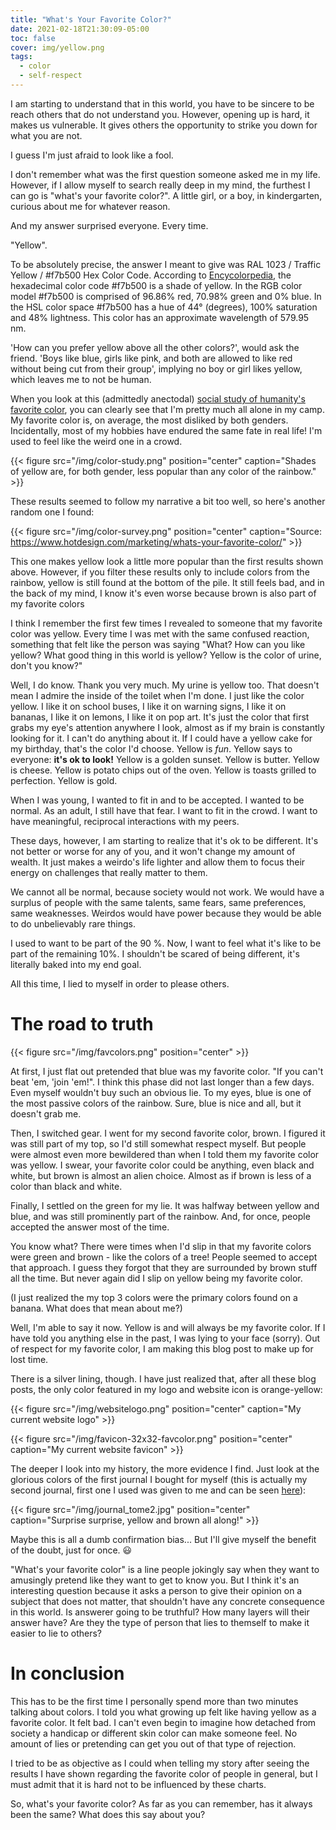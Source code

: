 ```yaml
---
title: "What's Your Favorite Color?"
date: 2021-02-18T21:30:09-05:00
toc: false
cover: img/yellow.png
tags:
  - color
  - self-respect
---
```


I am starting to understand that in this world, you have to be sincere to be reach others that do not
understand you. However, opening up is hard, it makes us vulnerable. It gives others the opportunity to strike
you down for what you are not.

I guess I'm just afraid to look like a fool.

I don't remember what was the first question someone asked me in my life. However, if I allow myself to search
really deep in my mind, the furthest I can go is "what's your favorite color?". A little girl, or a boy, in
kindergarten, curious about me for whatever reason.

And my answer surprised everyone. Every time.

"Yellow".

To be absolutely precise, the answer I meant to give was RAL 1023 / Traffic Yellow / #f7b500 Hex Color Code.
According to [Encycolorpedia](https://encycolorpedia.com/f7b500), the hexadecimal color code #f7b500 is a
shade of yellow. In the RGB color model #f7b500 is comprised of 96.86% red, 70.98% green and 0% blue. In the
HSL color space #f7b500 has a hue of 44° (degrees), 100% saturation and 48% lightness. This color has an
approximate wavelength of 579.95 nm.

'How can you prefer yellow above all the other colors?', would ask the friend. 'Boys like blue, girls like
pink, and both are allowed to like red without being cut from their group', implying no boy or girl likes
yellow, which leaves me to not be human.

When you look at this (admittedly anectodal) [social study of humanity's favorite
color](https://www.livescience.com/34105-favorite-colors.html), you can clearly see that I'm
pretty much all alone in my camp. My favorite color is, on average, the most disliked by both genders.
Incidentally, most of my hobbies have endured the same fate in real life! I'm used to feel like the weird one
in a crowd.

{{< figure src="/img/color-study.png" position="center" caption="Shades of yellow are, for both gender, less popular than any color of the rainbow." >}}

These results seemed to follow my narrative a bit too well, so here's another random one I found:

{{< figure src="/img/color-survey.png" position="center" caption="Source: https://www.hotdesign.com/marketing/whats-your-favorite-color/" >}}

This one makes yellow look a little more popular than the first results shown above. However, if you filter
these results only to include colors from the rainbow, yellow is still found at the bottom of the pile. It
still feels bad, and in the back of my mind, I know it's even worse because brown is also part of my favorite colors

I think I remember the first few times I revealed to someone that my favorite color was yellow. Every time I
was met with the same confused reaction, something that felt like the person was saying "What? How can you
like yellow? What good thing in this world is yellow? Yellow is the color of urine, don't you know?"

Well, I do know. Thank you very much. My urine is yellow too. That doesn't mean I admire the inside of the
toilet when I'm done. I just like the color yellow. I like it on school buses, I like it on warning signs, I
like it on bananas, I like it on lemons, I like it on pop art. It's just the color that first grabs my eye's
attention anywhere I look, almost as if my brain is constantly looking for it. I can't do anything about it.
If I could have a yellow cake for my birthday, that's the color I'd choose.  Yellow is *fun*. Yellow says to
everyone: **it's ok to look!** Yellow is a golden sunset. Yellow is butter. Yellow is cheese. Yellow is potato
chips out of the oven.  Yellow is toasts grilled to perfection. Yellow is gold.

When I was young, I wanted to fit in and to be accepted. I wanted to be normal. As an adult, I still have that
fear. I want to fit in the crowd. I want to have meaningful, reciprocal interactions with my peers.

These days, however, I am starting to realize that it's ok to be different. It's not better or worse for any
of you, and it won't change my amount of wealth. It just makes a weirdo's life lighter and allow them to focus
their energy on challenges that really matter to them.

We cannot all be normal, because society would not work. We would have a surplus of people with the same
talents, same fears, same preferences, same weaknesses. Weirdos would have power because they would be able to
do unbelievably rare things.

I used to want to be part of the 90 %. Now, I want to feel what it's like to be part of the remaining 10%. I
shouldn't be scared of being different, it's literally baked into my end goal.

All this time, I lied to myself in order to please others.

# The road to truth

{{< figure src="/img/favcolors.png" position="center" >}}

At first, I just flat out pretended that blue was my favorite color. "If you can't beat 'em, 'join 'em!". I
think this phase did not last longer than a few days. Even myself wouldn't buy such an obvious lie. To my eyes, blue is one of the most passive colors of the
rainbow. Sure, blue is nice and all, but it doesn't grab me.

Then, I switched gear. I went for my second favorite color, brown. I figured it was still part of my top, so
I'd still somewhat respect myself. But people were almost even more bewildered than when I told them my
favorite color was yellow. I swear, your favorite color could be anything, even black and white, but brown is almost an
alien choice. Almost as if brown is less of a color than black and white.

Finally, I settled on the green for my lie. It was halfway between yellow and blue, and was still prominently
part of the rainbow. And, for once, people accepted the answer most of the time.

You know what? There were times when I'd slip in that my favorite colors were green and brown - like the
colors of a tree! People seemed to accept that approach. I guess they forgot that they are surrounded
by brown stuff all the time. But never again did I slip on yellow being my favorite color.

(I just realized the my top 3 colors were the primary colors found on a banana. What does that mean about me?)

Well, I'm able to say it now. Yellow is and will always be my favorite color. If I have told you anything else
in the past, I was lying to your face (sorry). Out of respect for my favorite color, I am making this blog
post to make up for lost time.

There is a silver lining, though. I have just realized that, after all these blog posts, the only color
featured in my logo and website icon is orange-yellow:

{{< figure src="/img/websitelogo.png" position="center" caption="My current website logo" >}}

{{< figure src="/img/favicon-32x32-favcolor.png" position="center" caption="My current website favicon" >}}

The deeper I look into my history, the more evidence I find. Just look at the glorious colors of the first
journal I bought for myself (this is actually my second journal, first one I used was given to me and can be seen
[here](https://felixleger.com/posts/2019/10/why-i-shifted-from-physics-to-focus-on-software/)):

{{< figure src="/img/journal_tome2.jpg" position="center" caption="Surprise surprise, yellow and brown all along!" >}}

Maybe this is all a dumb confirmation bias... But I'll give myself the benefit of the doubt, just for once. :smiley:

"What's your favorite color" is a line people jokingly say when they want to amusingly pretend like they want
to get to know you. But I think it's an interesting question because it asks a person to give their opinion on
a subject that does not matter, that shouldn't have any concrete consequence in this world. Is answerer going
to be truthful? How many layers will their answer have? Are they the type of person that lies to themself to
make it easier to lie to others?

# In conclusion

This has to be the first time I personally spend more than two minutes talking about colors. I told you what
growing up felt like having yellow as a favorite color. It felt bad. I can't even begin to imagine how
detached from society a handicap or different skin color can make someone feel. No amount of lies or
pretending can get you out of that type of rejection.

I tried to be as objective as I could when telling my story after seeing the results I have shown regarding
the favorite color of people in general, but I must admit that it is hard not to be influenced by these
charts.

So, what's your favorite color? As far as you can remember, has it always been the same? What does this say
about you?
